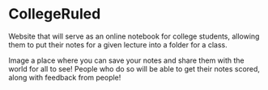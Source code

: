 # CollegeRuled

Website that will serve as an online notebook for college students, allowing them to put their notes for a given lecture into a folder for a class. 

Image a place where you can save your notes and share them with the world for all to see! People who do so will be able to get their notes scored, along with feedback from people!
